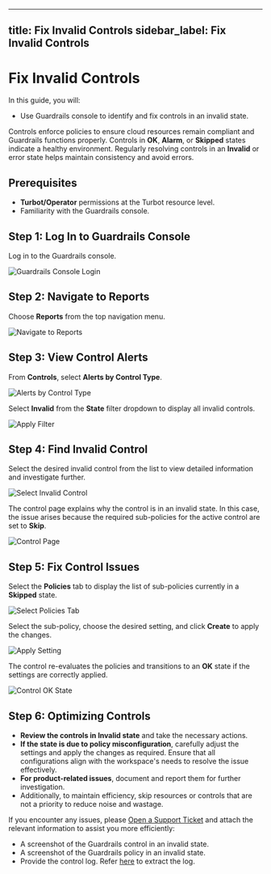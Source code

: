
---
title: Fix Invalid Controls
sidebar_label: Fix Invalid Controls
---

# Fix Invalid Controls

In this guide, you will:
- Use Guardrails console to identify and fix controls in an invalid state.

Controls enforce policies to ensure cloud resources remain compliant and Guardrails functions properly. Controls in **OK**, **Alarm**, or **Skipped** states indicate a healthy environment. Regularly resolving controls in an **Invalid** or error state helps maintain consistency and avoid errors.

## Prerequisites

- **Turbot/Operator** permissions at the Turbot resource level.
- Familiarity with the Guardrails console.

## Step 1: Log In to Guardrails Console

Log in to the Guardrails console.

![Guardrails Console Login](/images/docs/guardrails/guides/using-guardrails/troubleshooting/fix-invalid-controls/guardrails-console-login.png)


## Step 2: Navigate to Reports

Choose **Reports** from the top navigation menu.

![Navigate to Reports](/images/docs/guardrails/guides/using-guardrails/troubleshooting/fix-invalid-controls/guardrails-navigate-to-reports.png)


## Step 3: View Control Alerts

From **Controls**, select **Alerts by Control Type**.

![Alerts by Control Type](/images/docs/guardrails/guides/using-guardrails/troubleshooting/fix-invalid-controls/guardrails-select-controls-alerts.png)

Select **Invalid** from the **State** filter dropdown to display all invalid controls.

![Apply Filter](/images/docs/guardrails/guides/using-guardrails/troubleshooting/fix-invalid-controls/guardrails-filter-invalid.png)


## Step 4: Find Invalid Control

Select the desired invalid control from the list to view detailed information and investigate further.

![Select Invalid Control](/images/docs/guardrails/guides/using-guardrails/troubleshooting/fix-invalid-controls/guardrails-select-invalid-control.png)

The control page explains why the control is in an invalid state. In this case, the issue arises because the required sub-policies for the active control are set to **Skip**.

![Control Page](/images/docs/guardrails/guides/using-guardrails/troubleshooting/fix-invalid-controls/guardrails-controls-page.png)


## Step 5: Fix Control Issues

Select the **Policies** tab to display the list of sub-policies currently in a **Skipped** state.

![Select Policies Tab](/images/docs/guardrails/guides/using-guardrails/troubleshooting/fix-invalid-controls/guardrails-sub-policy-page.png)

Select the sub-policy, choose the desired setting, and click **Create** to apply the changes.

![Apply Setting](/images/docs/guardrails/guides/using-guardrails/troubleshooting/fix-invalid-controls/guardrails-apply-policy-setting.png)

The control re-evaluates the policies and transitions to an **OK** state if the settings are correctly applied.

![Control OK State](/images/docs/guardrails/guides/using-guardrails/troubleshooting/fix-invalid-controls/guardrails-control-ok-state.png)


## Step 6: Optimizing Controls

- **Review the controls in Invalid state** and take the necessary actions.
- **If the state is due to policy misconfiguration**, carefully adjust the settings and apply the changes as required. Ensure that all configurations align with the workspace's needs to resolve the issue effectively.
- **For product-related issues**, document and report them for further investigation.
- Additionally, to maintain efficiency, skip resources or controls that are not a priority to reduce noise and wastage.

If you encounter any issues, please [Open a Support Ticket](https://support.turbot.com) and attach the relevant information to assist you more efficiently:

- A screenshot of the Guardrails control in an invalid state.
- A screenshot of the Guardrails policy in an invalid state.
- Provide the control log. Refer [here](/guardrails/docs/guides/using-guardrails/troubleshooting/get-control-failure-log) to extract the log.
